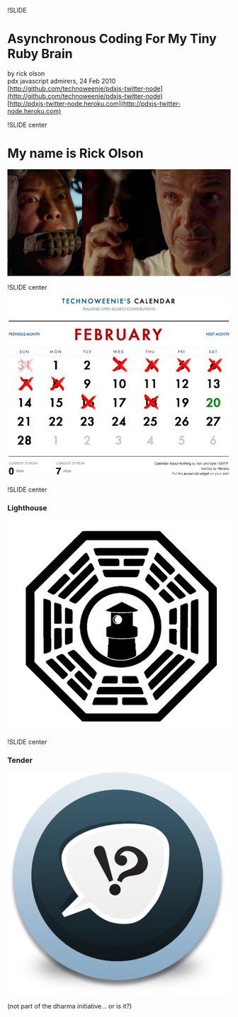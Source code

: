 !SLIDE
# Asynchronous Coding For My Tiny Ruby Brain #

by rick olson  
pdx javascript admirers, 24 Feb 2010  
[http://github.com/technoweenie/pdxjs-twitter-node](http://github.com/technoweenie/pdxjs-twitter-node)  
[http://pdxjs-twitter-node.heroku.com](http://pdxjs-twitter-node.heroku.com)

!SLIDE center
# My name is Rick Olson #

![locke introduction](miles_meets_locke.jpg)

!SLIDE center

[![calendar about nothing](calendar.png)](http://calendaraboutnothing.com/~technoweenie)

!SLIDE center

### Lighthouse ###

[![lighthouse](lighthouse_dharma.jpg)](http://lighthouseapp.com)

!SLIDE center

### Tender ###

[![tender support](tender.png)](http://tenderapp.com)

(not part of the dharma initiative... or is it?)